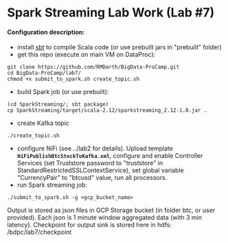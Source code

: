 
# Spark Streaming Lab Work (Lab #7)

#### Configuration description:
 - install [sbt](https://www.scala-sbt.org/1.x/docs/Installing-sbt-on-Linux.html) to compile Scala code (or use prebuilt jars in "prebuilt" folder)
 - get this repo (execute on main VM on DataProc):
```
git clone https://github.com/RMDarth/BigData-ProCamp.git
cd BigData-ProCamp/lab7/
chmod +x submit_to_spark.sh create_topic.sh
```
 - build Spark job (or use prebuilt):
 ```
(cd SparkStreaming/; sbt package)
cp SparkStreaming/target/scala-2.12/sparkstreaming_2.12-1.0.jar .
```
 - create Kafka topic
 ```
 ./create_topic.sh
 ```
 - configure NiFi (see ../lab2 for details). Upload template **`NiFiPublishBtcStockToKafka.xml`**, configure and enable Controller Services (set Truststore password to "truststore" in StandardRestrictedSSLContextService), set global variable "CurrencyPair" to "btcusd" value, run all processors.
 - run Spark streaming job:
  ```
 ./submit_to_spark.sh -g <gcp_bucket_name>
 ```

Output is stored as json files in GCP Storage bucket (in folder btc, or user provided). Each json is 1 minute window aggregated data (with 3 min latency).
Checkpoint for output sink is stored here in hdfs: /bdpc/lab7/checkpoint